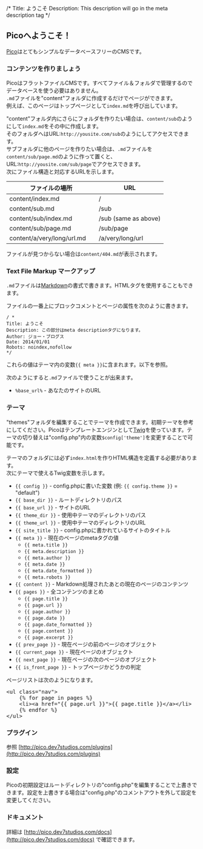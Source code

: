 /*
Title: ようこそ
Description: This description will go in the meta description tag
*/

## Picoへようこそ！

[Pico](http://pico.dev7studios.com)はとてもシンプルなデータベースフリーのCMSです。

### コンテンツを作りましょう

PicoはフラットファイルCMSです。すべてファイル＆フォルダで管理するのでデータベースを使う必要はありません。  
`.md`ファイルを"content"フォルダに作成するだけでページができます。  
例えば、このページはトップページとして`index.md`を呼び出しています。

"content"フォルダ内にさらにフォルダを作りたい場合は、`content/sub`のようにして`index.md`をその中に作成します。  
そのフォルダへはURL:`http://yousite.com/sub`のようにしてアクセスできます。  
サブフォルダに他のページを作りたい場合は、`.md`ファイルを`content/sub/page.md`のように作って置くと、URL:`http://yousite.com/sub/page`でアクセスできます。  
次にファイル構造と対応するURLを示します。

<table>
	<thead>
		<tr><th width="220">ファイルの場所</th><th>URL</th></tr>
	</thead>
	<tbody>
		<tr><td>content/index.md</td><td>/</td></tr>
		<tr><td>content/sub.md</td><td>/sub</td></tr>
		<tr><td>content/sub/index.md</td><td>/sub (same as above)</td></tr>
		<tr><td>content/sub/page.md</td><td>/sub/page</td></tr>
		<tr><td>content/a/very/long/url.md</td><td>/a/very/long/url</td></tr>
	</tbody>
</table>

ファイルが見つからない場合は`content/404.md`が表示されます。

### Text File Markup マークアップ

`.md`ファイルは[Markdown](http://daringfireball.net/projects/markdown/syntax)の書式で書きます。HTMLタグを使用することもできます。

ファイルの一番上にブロックコメントとページの属性を次のように書きます。

	/ *
	Title: ようこそ
	Description: この部分はmeta descriptionタグになります。
	Author: ジョー・ブログス
	Date: 2014/01/01
	Robots: noindex,nofollow
	*/

これらの値はテーマ内の変数`{{ meta }}`に含まれます。以下を参照。

次のようにすると`.md`ファイルで使うことが出来ます。

* <code>&#37;base_url&#37;</code> - あなたのサイトのURL

### テーマ

"themes"フォルダを編集することでテーマを作成できます。初期テーマを参考にしてください。Picoはテンプレートエンジンとして[Twig](http://twig.sensiolabs.org/documentation)を使っています。テーマの切り替えは"config.php"内の変数`$config['theme']`を変更することで可能です。

テーマのフォルダには必ず`index.html`を作りHTML構造を定義する必要があります。  
次にテーマで使えるTwig変数を示します。

* `{{ config }}` - config.phpに書いた変数 (例: `{{ config.theme }}` = "default")
* `{{ base_dir }}` - ルートディレクトリのパス
* `{{ base_url }}` - サイトのURL
* `{{ theme_dir }}` - 使用中テーマのディレクトリのパス
* `{{ theme_url }}` - 使用中テーマのディレクトリのURL
* `{{ site_title }}` - config.phpに書かれているサイトのタイトル
* `{{ meta }}` - 現在のページのmetaタグの値
	* `{{ meta.title }}`
	* `{{ meta.description }}`
	* `{{ meta.author }}`
	* `{{ meta.date }}`
	* `{{ meta.date_formatted }}`
	* `{{ meta.robots }}`
* `{{ content }}` - Markdown処理されたあとの現在のページのコンテンツ
* `{{ pages }}` - 全コンテンツのまとめ
	* `{{ page.title }}`
	* `{{ page.url }}`
	* `{{ page.author }}`
	* `{{ page.date }}`
	* `{{ page.date_formatted }}`
	* `{{ page.content }}`
	* `{{ page.excerpt }}`
* `{{ prev_page }}` - 現在ページの前のページのオブジェクト
* `{{ current_page }}` - 現在ページのオブジェクト
* `{{ next_page }}` - 現在ページの次のページのオブジェクト
* `{{ is_front_page }}` - トップページかどうかの判定

ページリストは次のようになります。

<pre>&lt;ul class=&quot;nav&quot;&gt;
	{% for page in pages %}
	&lt;li&gt;&lt;a href=&quot;{{ page.url }}&quot;&gt;{{ page.title }}&lt;/a&gt;&lt;/li&gt;
	{% endfor %}
&lt;/ul&gt;</pre>

### プラグイン

参照 [http://pico.dev7studios.com/plugins](http://pico.dev7studios.com/plugins)

### 設定

Picoの初期設定はルートディレクトリの"config.php"を編集することで上書きできます。設定を上書きする場合は"config.php"のコメントアウトを外して設定を変更してください。

### ドキュメント

詳細は [http://pico.dev7studios.com/docs](http://pico.dev7studios.com/docs) で確認できます。

